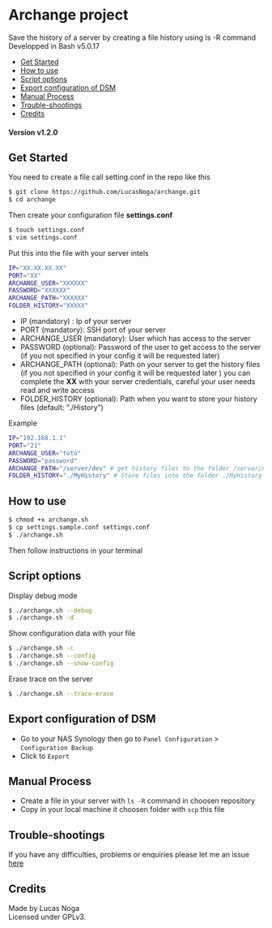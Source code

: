 # Archange project

Save the history of a server by creating a file history using ls -R command  
Developped in Bash v5.0.17

- [Get Started](#get-started)
- [How to use](#how-to-use)
- [Script options](#script-options)
- [Export configuration of DSM](#export-configuration-of-dsm)
- [Manual Process](#manual-process)
- [Trouble-shootings](#trouble-shootings)
- [Credits](#credits)

#### Version v1.2.0

## Get Started

You need to create a file call setting.conf in the repo like this

```bash
$ git clone https://github.com/LucasNoga/archange.git
$ cd archange
```

Then create your configuration file **settings.conf**

```bash
$ touch settings.conf
$ vim settings.conf
```

Put this into the file with your server intels

```bash
IP="XX.XX.XX.XX"
PORT="XX"
ARCHANGE_USER="XXXXXX"
PASSWORD="XXXXXX"
ARCHANGE_PATH="XXXXXX"
FOLDER_HISTORY="XXXXX"
```

- IP (mandatory) : Ip of your server
- PORT (mandatory): SSH port of your server
- ARCHANGE_USER (mandatory): User which has access to the server
- PASSWORD (optional): Password of the user to get access to the server (if you not specified in your config it will be requested later)
- ARCHANGE_PATH (optional): Path on your server to get the history files (if you not specified in your config it will be requested later )
  you can complete the **XX** with your server credentials, careful your user needs read and write access
- FOLDER_HISTORY (optional): Path when you want to store your history files (default: "./History")

Example

```bash
IP="192.168.1.1"
PORT="21"
ARCHANGE_USER="toto"
PASSWORD="password"
ARCHANGE_PATH="/server/dev" # get history files to the folder /server/dev
FOLDER_HISTORY="./MyHistory" # Store files into the folder ./MyHistory
```

## How to use

```bash
$ chmod +x archange.sh
$ cp settings.sample.conf settings.conf
$ ./archange.sh
```

Then follow instructions in your terminal

## Script options

Display debug mode

```bash
$ ./archange.sh --debug
$ ./archange.sh -d
```

Show configuration data with your file

```bash
$ ./archange.sh -c
$ ./archange.sh --config
$ ./archange.sh --show-config
```

Erase trace on the server

```bash
$ ./archange.sh --trace-erase
```

## Export configuration of DSM

- Go to your NAS Synology then go to `Panel Configuration` > `Configuration Backup`
- Click to `Export`

## Manual Process

- Create a file in your server with `ls -R` command in choosen repository
- Copy in your local machine it choosen folder with `scp` this file

## Trouble-shootings

If you have any difficulties, problems or enquiries please let me an issue [here](https://github.com/LucasNoga/Archange/issues/new)

## Credits

Made by Lucas Noga  
Licensed under GPLv3.
